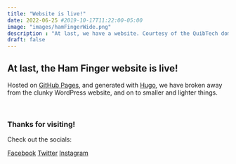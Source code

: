 ```yaml
---
title: "Website is live!"
date: 2022-06-25 #2019-10-17T11:22:00-05:00
image: "images/hamFingerWide.png"
description : "At last, we have a website. Courtesy of the QuibTech domain."
draft: false
---
```


## At last, the Ham Finger website is live!

Hosted on [GitHub Pages](https://pages.github.com/), and generated with [Hugo](https://gohugo.io), we have broken away from the clunky WordPress website, and on to smaller and lighter things.


&nbsp;
&nbsp;


### Thanks for visiting!

Check out the socials:

[Facebook](https://www.facebook.com/hamfingerofficial)
[Twitter](https://twitter.com/ham_finger)
[Instagram](https://www.instagram.com/hamfingerofficial/)